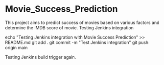 # Movie_Success_Prediction
This project aims to predict success of movies based on various factors and determine the IMDB score of movie.
Testing Jenkins integration

echo "Testing Jenkins integration with Movie Success Prediction" >> README.md
git add .
git commit -m "Test Jenkins integration"
git push origin main

Testing Jenkins build trigger again.
